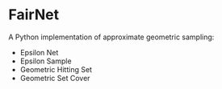 # FairNet
A Python implementation of approximate geometric sampling: 
- Epsilon Net
- Epsilon Sample
- Geometric Hitting Set
- Geometric Set Cover
